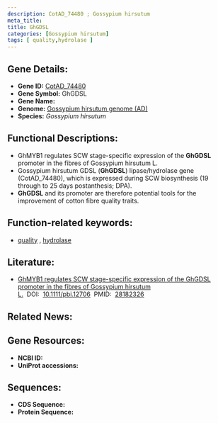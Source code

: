 ```yaml
---
description: CotAD_74480 ; Gossypium hirsutum
meta_title:
title: GhGDSL
categories: [Gossypium hirsutum]
tags: [ quality,hydrolase ]
---
```


## Gene Details:
- **Gene ID:**	[CotAD_74480]()
- **Gene Symbol:** GhGDSL
- **Gene Name:** 
- **Genome:** [Gossypium hirsutum genome (AD)](https://www.rosaceae.org/species/malus/malus_x_domestica/genome_v1.0)
- **Species:** *Gossypium hirsutum*

## Functional Descriptions:
   - GhMYB1 regulates SCW stage-specific expression of the **GhGDSL** promoter in the fibres of Gossypium hirsutum L.
   - Gossypium hirsutum GDSL (**GhGDSL**) lipase/hydrolase gene (CotAD_74480), which is expressed during SCW biosynthesis (19 through to 25 days postanthesis; DPA).
   - **GhGDSL** and its promoter are therefore potential tools for the improvement of cotton fibre quality traits.

## Function-related keywords:
   - [quality](/tags/quality/)&nbsp;,&nbsp;[hydrolase](/tags/hydrolase/)

## Literature:
   - [GhMYB1 regulates SCW stage-specific expression of the GhGDSL promoter in the fibres of Gossypium hirsutum L.]( https://onlinelibrary.wiley.com/doi/10.1111/pbi.12706)&nbsp;&nbsp;DOI:&nbsp;&nbsp;[10.1111/pbi.12706](https://onlinelibrary.wiley.com/doi/10.1111/pbi.12706)&nbsp;&nbsp;PMID:&nbsp;&nbsp;[28182326](https://pubmed.ncbi.nlm.nih.gov/28182326/)

## Related News:

## Gene Resources:
- **NCBI ID:**  [](https://www.ncbi.nlm.nih.gov/gene/?term=)
- **UniProt accessions:** [](https://www.uniprot.org/uniprotkb//entry)



## Sequences:
- **CDS Sequence:**
- **Protein Sequence:**
